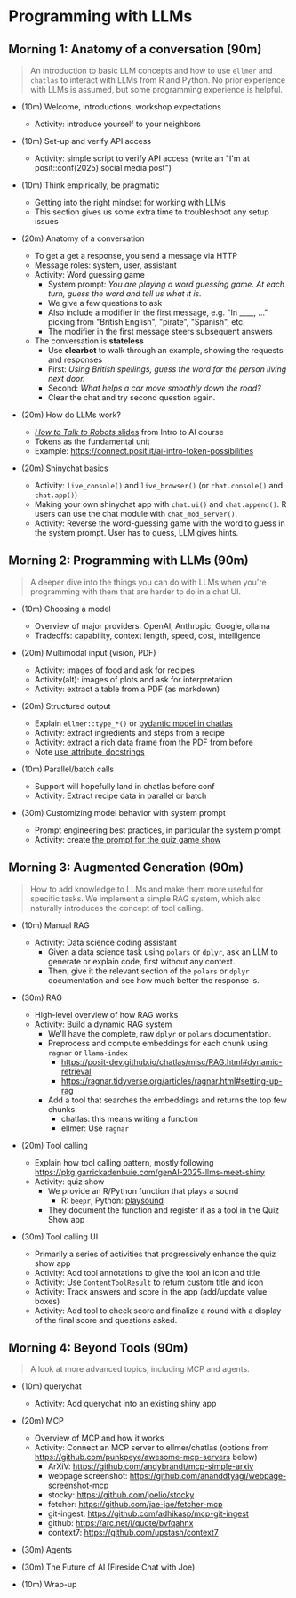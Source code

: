 # Programming with LLMs

## Morning 1: Anatomy of a conversation (90m)

> An introduction to basic LLM concepts and how to use `ellmer` and `chatlas` to interact with LLMs from R and Python. No prior experience with LLMs is assumed, but some programming experience is helpful.

- (10m) Welcome, introductions, workshop expectations
  - Activity: introduce yourself to your neighbors

- (10m) Set-up and verify API access
  - Activity: simple script to verify API access (write an "I'm at posit::conf(2025) social media post")

- (10m) Think empirically, be pragmatic
  - Getting into the right mindset for working with LLMs
  - This section gives us some extra time to troubleshoot any setup issues

- (20m) Anatomy of a conversation
  - To get a get a response, you send a message via HTTP
  - Message roles: system, user, assistant
  - Activity: Word guessing game
    - System prompt: _You are playing a word guessing game. At each turn, guess the word and tell us what it is._
    - We give a few questions to ask
    - Also include a modifier in the first message, e.g. "In ____, ..." picking from "British English", "pirate", "Spanish", etc.
    - The modifier in the first message steers subsequent answers
  - The conversation is **stateless**
    - Use **clearbot** to walk through an example, showing the requests and responses
    - First: _Using British spellings, guess the word for the person living next door._
    - Second: _What helps a car move smoothly down the road?_
    - Clear the chat and try second question again.

- (20m) How do LLMs work?
  - [_How to Talk to Robots_ slides](https://connect.posit.it/ai-intro-posit/slides/slides-01-intro.html) from Intro to AI course
  - Tokens as the fundamental unit
  - Example: https://connect.posit.it/ai-intro-token-possibilities

- (20m) Shinychat basics
  - Activity: `live_console()` and `live_browser()` (or `chat.console()` and `chat.app()`)
  - Making your own shinychat app with `chat.ui()` and `chat.append()`. R users can use the chat module with `chat_mod_server()`.
  - Activity: Reverse the word-guessing game with the word to guess in the system prompt. User has to guess, LLM gives hints.

## Morning 2: Programming with LLMs (90m)

> A deeper dive into the things you can do with LLMs when you're programming with them that are harder to do in a chat UI.

- (10m) Choosing a model
  - Overview of major providers: OpenAI, Anthropic, Google, ollama
  - Tradeoffs: capability, context length, speed, cost, intelligence

- (20m) Multimodal input (vision, PDF)
  - Activity: images of food and ask for recipes
  - Activity(alt): images of plots and ask for interpretation
  - Activity: extract a table from a PDF (as markdown)

- (20m) Structured output
  - Explain `ellmer::type_*()` or [pydantic model in chatlas](https://posit-dev.github.io/chatlas/get-started/structured-data.html)
  - Activity: extract ingredients and steps from a recipe
  - Activity: extract a rich data frame from the PDF from before
  - Note [use_attribute_docstrings](https://docs.pydantic.dev/latest/api/config/#pydantic.config.ConfigDict.use_attribute_docstrings)

- (10m) Parallel/batch calls
  - Support will hopefully land in chatlas before conf
  - Activity: Extract recipe data in parallel or batch

- (30m) Customizing model behavior with system prompt
  - Prompt engineering best practices, in particular the system prompt
  - Activity: create [the prompt for the quiz game show](https://github.com/jcheng5/llm-quickstart/blob/main/02-tools-prompt.md)

## Morning 3: Augmented Generation (90m)

> How to add knowledge to LLMs and make them more useful for specific tasks. We implement a simple RAG system, which also naturally introduces the concept of tool calling.

- (10m) Manual RAG
  - Activity: Data science coding assistant
    - Given a data science task using `polars` or `dplyr`, ask an LLM to generate or explain code, first without any context.
    - Then, give it the relevant section of the `polars` or `dplyr` documentation and see how much better the response is.

- (30m) RAG
  - High-level overview of how RAG works
  - Activity: Build a dynamic RAG system
    - We'll have the complete, raw `dplyr` or `polars` documentation.
    - Preprocess and compute embeddings for each chunk using `ragnar` or `llama-index`
      - https://posit-dev.github.io/chatlas/misc/RAG.html#dynamic-retrieval
      - https://ragnar.tidyverse.org/articles/ragnar.html#setting-up-rag
    - Add a tool that searches the embeddings and returns the top few chunks
      - chatlas: this means writing a function
      - ellmer: Use `ragnar`

- (20m) Tool calling
  - Explain how tool calling pattern, mostly following <https://pkg.garrickadenbuie.com/genAI-2025-llms-meet-shiny>
  - Activity: quiz show
    - We provide an R/Python function that plays a sound
      - R: `beepr`, Python: [playsound](https://pypi.org/project/playsound3/)
    - They document the function and register it as a tool in the Quiz Show app

- (30m) Tool calling UI
  - Primarily a series of activities that progressively enhance the quiz show app
  - Activity: Add tool annotations to give the tool an icon and title
  - Activity: Use `ContentToolResult` to return custom title and icon
  - Activity: Track answers and score in the app (add/update value boxes)
  - Activity: Add tool to check score and finalize a round with a display of the final score and questions asked.

## Morning 4: Beyond Tools (90m)

> A look at more advanced topics, including MCP and agents.

- (10m) querychat
  - Activity: Add querychat into an existing shiny app

- (20m) MCP
  - Overview of MCP and how it works
  - Activity: Connect an MCP server to ellmer/chatlas (options from https://github.com/punkpeye/awesome-mcp-servers below)
    - ArXiV: https://github.com/andybrandt/mcp-simple-arxiv
    - webpage screenshot: https://github.com/ananddtyagi/webpage-screenshot-mcp
    - stocky: https://github.com/joelio/stocky
    - fetcher: https://github.com/jae-jae/fetcher-mcp
    - git-ingest: https://github.com/adhikasp/mcp-git-ingest
    - github: https://arc.net/l/quote/bvfqahnx
    - context7: https://github.com/upstash/context7

- (30m) Agents

- (30m) The Future of AI (Fireside Chat with Joe)

- (10m) Wrap-up
